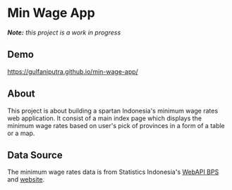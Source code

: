 # Min Wage App

_**Note:** this project is a work in progress_

## Demo

https://gulfaniputra.github.io/min-wage-app/

## About

This project is about building a spartan Indonesia's minimum wage rates web application. It consist of a main index page which displays the minimum wage rates based on user's pick of provinces in a form of a table or a map.

## Data Source

The minimum wage rates data is from Statistics Indonesia's [WebAPI BPS](https://webapi.bps.go.id/developer/) and [website](https://www.bps.go.id/indicator/19/220/1/upah-minimum-regional-propinsi.html).
